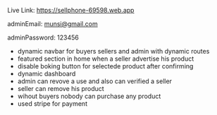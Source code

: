 Live Link: https://sellphone-69598.web.app


adminEmail: munsi@gmail.com

adminPassword: 123456


* dynamic navbar for buyers sellers and admin with dynamic routes
* featured section in home when a seller advertise his product
* disable boking button for selectede product after confirming 
* dynamic dashboard
* admin can revove a use and also can verified a seller
* seller can remove his product
* wihout buyers nobody can purchase any product
* used stripe for payment

